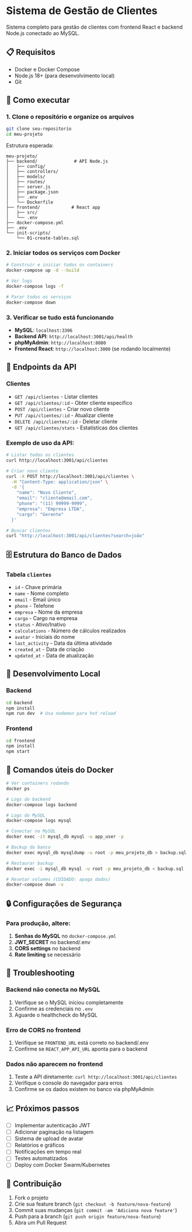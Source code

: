 # Sistema de Gestão de Clientes

Sistema completo para gestão de clientes com frontend React e backend Node.js conectado ao MySQL.

## 📋 Requisitos

- Docker e Docker Compose
- Node.js 18+ (para desenvolvimento local)
- Git

## 🚀 Como executar

### 1. Clone o repositório e organize os arquivos

```bash
git clone seu-repositorio
cd meu-projeto
```

Estrutura esperada:
```
meu-projeto/
├── backend/              # API Node.js
│   ├── config/
│   ├── controllers/
│   ├── models/
│   ├── routes/
│   ├── server.js
│   ├── package.json
│   ├── .env
│   └── Dockerfile
├── frontend/            # React app
│   ├── src/
│   └── .env
├── docker-compose.yml
├── .env
└── init-scripts/
    └── 01-create-tables.sql
```

### 2. Iniciar todos os serviços com Docker

```bash
# Construir e iniciar todos os containers
docker-compose up -d --build

# Ver logs
docker-compose logs -f

# Parar todos os serviços
docker-compose down
```

### 3. Verificar se tudo está funcionando

- **MySQL**: `localhost:3306`
- **Backend API**: `http://localhost:3001/api/health`
- **phpMyAdmin**: `http://localhost:8080`
- **Frontend React**: `http://localhost:3000` (se rodando localmente)

## 📡 Endpoints da API

### Clientes
- `GET /api/clientes` - Listar clientes
- `GET /api/clientes/:id` - Obter cliente específico
- `POST /api/clientes` - Criar novo cliente
- `PUT /api/clientes/:id` - Atualizar cliente
- `DELETE /api/clientes/:id` - Deletar cliente
- `GET /api/clientes/stats` - Estatísticas dos clientes

### Exemplo de uso da API:

```bash
# Listar todos os clientes
curl http://localhost:3001/api/clientes

# Criar novo cliente
curl -X POST http://localhost:3001/api/clientes \
  -H "Content-Type: application/json" \
  -d '{
    "name": "Novo Cliente",
    "email": "cliente@email.com",
    "phone": "(11) 99999-9999",
    "empresa": "Empresa LTDA",
    "cargo": "Gerente"
  }'

# Buscar clientes
curl "http://localhost:3001/api/clientes?search=joão"
```

## 🗄️ Estrutura do Banco de Dados

### Tabela `clientes`
- `id` - Chave primária
- `name` - Nome completo
- `email` - Email único
- `phone` - Telefone
- `empresa` - Nome da empresa
- `cargo` - Cargo na empresa
- `status` - Ativo/Inativo
- `calculations` - Número de cálculos realizados
- `avatar` - Iniciais do nome
- `last_activity` - Data da última atividade
- `created_at` - Data de criação
- `updated_at` - Data de atualização

## 🔧 Desenvolvimento Local

### Backend
```bash
cd backend
npm install
npm run dev  # Usa nodemon para hot reload
```

### Frontend
```bash
cd frontend
npm install
npm start
```

## 🐳 Comandos úteis do Docker

```bash
# Ver containers rodando
docker ps

# Logs do backend
docker-compose logs backend

# Logs do MySQL
docker-compose logs mysql

# Conectar no MySQL
docker exec -it mysql_db mysql -u app_user -p

# Backup do banco
docker exec mysql_db mysqldump -u root -p meu_projeto_db > backup.sql

# Restaurar backup
docker exec -i mysql_db mysql -u root -p meu_projeto_db < backup.sql

# Resetar volumes (CUIDADO: apaga dados)
docker-compose down -v
```

## 🔒 Configurações de Segurança

### Para produção, altere:

1. **Senhas do MySQL** no `docker-compose.yml`
2. **JWT_SECRET** no backend/.env
3. **CORS settings** no backend
4. **Rate limiting** se necessário

## 🐛 Troubleshooting

### Backend não conecta no MySQL
1. Verifique se o MySQL iniciou completamente
2. Confirme as credenciais no `.env`
3. Aguarde o healthcheck do MySQL

### Erro de CORS no frontend
1. Verifique se `FRONTEND_URL` está correto no backend/.env
2. Confirme se `REACT_APP_API_URL` aponta para o backend

### Dados não aparecem no frontend
1. Teste a API diretamente: `curl http://localhost:3001/api/clientes`
2. Verifique o console do navegador para erros
3. Confirme se os dados existem no banco via phpMyAdmin

## 📈 Próximos passos

- [ ] Implementar autenticação JWT
- [ ] Adicionar paginação na listagem
- [ ] Sistema de upload de avatar
- [ ] Relatórios e gráficos
- [ ] Notificações em tempo real
- [ ] Testes automatizados
- [ ] Deploy com Docker Swarm/Kubernetes

## 🤝 Contribuição

1. Fork o projeto
2. Crie sua feature branch (`git checkout -b feature/nova-feature`)
3. Commit suas mudanças (`git commit -am 'Adiciona nova feature'`)
4. Push para a branch (`git push origin feature/nova-feature`)
5. Abra um Pull Request
